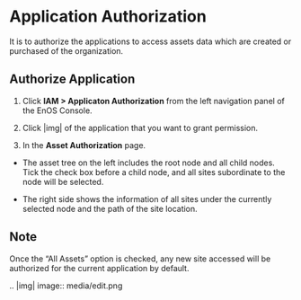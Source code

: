 # Application Authorization

It is to authorize the applications to access assets data which are created or purchased of the organization.

## Authorize Application

1. Click **IAM > Applicaton Authorization** from the left navigation panel of the EnOS Console.

2. Click |img| of the application that you want to grant permission.

3. In the **Asset Authorization** page.

- The asset tree on the left includes the root node and all child nodes. Tick the check box before a child node, and all sites subordinate to the node will be selected.

- The right side shows the information of all sites under the currently selected node and the path of the site location.

## Note

Once the “All Assets” option is checked, any new site accessed will be authorized for the current application by default.


.. |img| image:: media/edit.png
